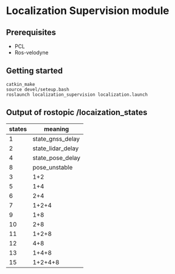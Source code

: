 # Localization Supervision module

## Prerequisites
* PCL
* Ros-velodyne
 
## Getting started
```
catkin_make
source devel/seteup.bash
roslaunch localization_supervision localization.launch
```

## Output of rostopic /locaization_states 
| states |  meaning  |   
| --- | --- |
| 1 | state_gnss_delay |
| 2 | state_lidar_delay |
| 4 | state_pose_delay |
| 8 | pose_unstable |
| 3 | 1+2 |
| 5 | 1+4 |
| 6 | 2+4 |
| 7 | 1+2+4 |
| 9 | 1+8 |
| 10 | 2+8 |
| 11 | 1+2+8 |
| 12 | 4+8 |
| 13 | 1+4+8 |
| 15 | 1+2+4+8 |

